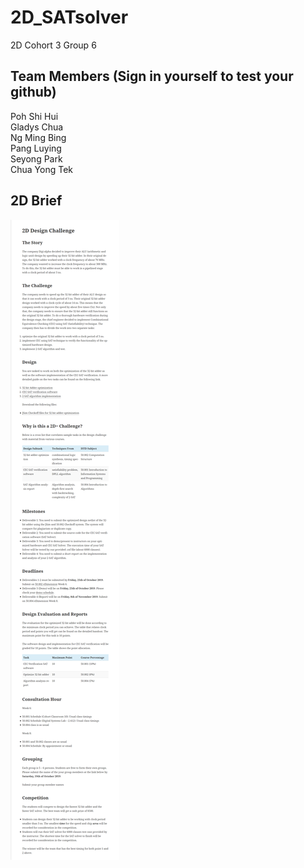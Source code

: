 # 2D_SATsolver
2D Cohort 3 Group 6  

## Team Members (Sign in yourself to test your github)  
Poh Shi Hui  
Gladys Chua\
Ng Ming Bing\
Pang Luying    
Seyong Park  
Chua Yong Tek  

## 2D Brief  
![Image of Brief](/2D_Brief.png)